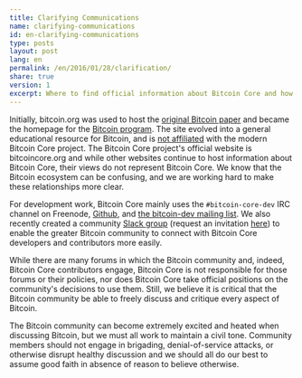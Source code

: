 ```yaml
---
title: Clarifying Communications
name: clarifying-communications
id: en-clarifying-communications
type: posts
layout: post
lang: en
permalink: /en/2016/01/28/clarification/
share: true
version: 1
excerpt: Where to find official information about Bitcoin Core and how you can interact with other Bitcoin Core users and developers.
---
```

Initially, bitcoin.org was used to host the [original Bitcoin paper](https://bitcoin.org/bitcoin.pdf) and became the homepage for the [Bitcoin program](https://bitcoin.org/en/download). The site evolved into a general educational resource for Bitcoin, and is [not affiliated](https://bitcoin.org/en/bitcoin-core/about-site) with the modern Bitcoin Core project. The Bitcoin Core project's official website is bitcoincore.org and while other websites continue to host information about Bitcoin Core, their views do not represent Bitcoin Core. We know that the Bitcoin ecosystem can be confusing, and we are working hard to make these relationships more clear.

For development work, Bitcoin Core mainly uses the `#bitcoin-core-dev` IRC channel on Freenode, [Github](https://github.com/bitcoin/bitcoin), and [the bitcoin-dev mailing list](http://lists.linuxfoundation.org/pipermail/bitcoin-dev/). We also recently created a community [Slack group](https://bitcoincore.slack.com) (request an invitation [here](https://slack.bitcoincore.org)) to enable the greater Bitcoin community to connect with Bitcoin Core developers and contributors more easily.

While there are many forums in which the Bitcoin community and, indeed, Bitcoin Core contributors engage, Bitcoin Core is not responsible for those forums or their policies, nor does Bitcoin Core take official positions on the community's decisions to use them. Still, we believe it is critical that the Bitcoin community be able to freely discuss and critique every aspect of Bitcoin.

The Bitcoin community can become extremely excited and heated when discussing Bitcoin, but we must all work to maintain a civil tone. Community members should not engage in brigading, denial-of-service attacks, or otherwise disrupt healthy discussion and we should all do our best to assume good faith in absence of reason to believe otherwise.
